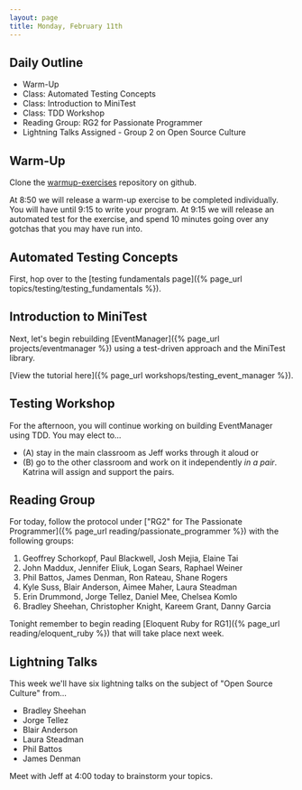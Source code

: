 ```yaml
---
layout: page
title: Monday, February 11th
---
```


## Daily Outline

* Warm-Up
* Class: Automated Testing Concepts
* Class: Introduction to MiniTest
* Class: TDD Workshop
* Reading Group: RG2 for Passionate Programmer
* Lightning Talks Assigned - Group 2 on Open Source Culture

## Warm-Up

Clone the [warmup-exercises](https://github.com/JumpstartLab/warmup-exercises) repository on github.

At 8:50 we will release a warm-up exercise to be completed individually. You will have until 9:15 to write your program. At 9:15 we will release an automated test for the exercise, and spend 10 minutes going over any gotchas that you may have run into.

## Automated Testing Concepts

First, hop over to the [testing fundamentals page]({% page_url topics/testing/testing_fundamentals %}).

## Introduction to MiniTest

Next, let's begin rebuilding [EventManager]({% page_url projects/eventmanager %}) using a test-driven approach and the MiniTest library.

[View the tutorial here]({% page_url workshops/testing_event_manager %}).

## Testing Workshop

For the afternoon, you will continue working on building EventManager using TDD. You may elect to...

* (A) stay in the main classroom as Jeff works through it aloud or 
* (B) go to the other classroom and work on it independently *in a pair*. Katrina will assign and support the pairs.

## Reading Group

For today, follow the protocol under ["RG2" for The Passionate Programmer]({% page_url reading/passionate_programmer %}) with the following groups:

1. Geoffrey Schorkopf, Paul Blackwell, Josh Mejia, Elaine Tai
2. John Maddux, Jennifer Eliuk, Logan Sears, Raphael Weiner
3. Phil Battos, James Denman, Ron Rateau, Shane Rogers
4. Kyle Suss, Blair Anderson, Aimee Maher, Laura Steadman
5. Erin Drummond, Jorge Tellez, Daniel Mee, Chelsea Komlo
6. Bradley Sheehan, Christopher Knight, Kareem Grant, Danny Garcia 

Tonight remember to begin reading [Eloquent Ruby for RG1]({% page_url reading/eloquent_ruby %}) that will take place next week.

## Lightning Talks

This week we'll have six lightning talks on the subject of "Open Source Culture" from...

* Bradley Sheehan
* Jorge Tellez
* Blair Anderson
* Laura Steadman
* Phil Battos
* James Denman

Meet with Jeff at 4:00 today to brainstorm your topics.
